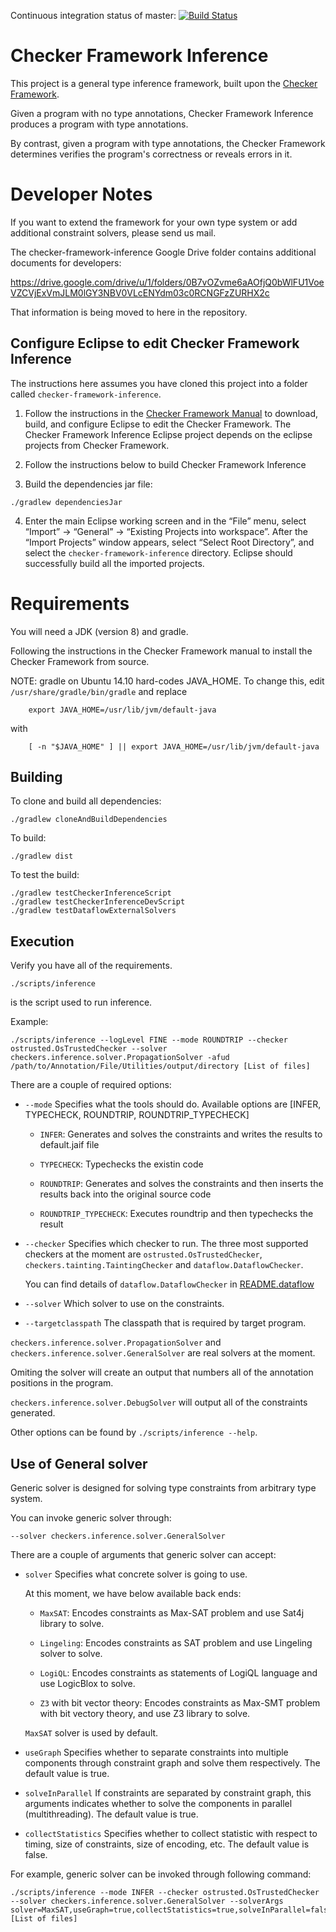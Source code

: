 Continuous integration status of master:
[![Build Status](https://travis-ci.org/opprop/checker-framework-inference.png?branch=master)](https://travis-ci.org/opprop/checker-framework-inference)

Checker Framework Inference
===========================

This project is a general type inference framework,
built upon the [Checker Framework](https://checkerframework.org/).

Given a program with no type annotations, Checker Framework Inference produces a program with type annotations.

By contrast, given a program with type annotations, the Checker Framework determines verifies the program's correctness or reveals errors in it.


Developer Notes
===============

If you want to extend the framework for your own type system or add
additional constraint solvers, please send us mail.

The checker-framework-inference Google Drive folder contains
additional documents for developers:

https://drive.google.com/drive/u/1/folders/0B7vOZvme6aAOfjQ0bWlFU1VoeVZCVjExVmJLM0lGY3NBV0VLcENYdm03c0RCNGFzZURHX2c

That information is being moved to here in the repository.


Configure Eclipse to edit Checker Framework Inference
------------

The instructions here assumes you have cloned this project into a folder called `checker-framework-inference`.

1) Follow the instructions in the [Checker Framework Manual](https://checkerframework.org/manual/#building-eclipse)
to download, build, and configure Eclipse to edit the Checker Framework. The Checker Framework Inference Eclipse
project depends on the eclipse projects from Checker Framework.

2) Follow the instructions below to build Checker Framework Inference

3) Build the dependencies jar file:

````
./gradlew dependenciesJar
````

4) Enter the main Eclipse working screen and in the “File” menu, select “Import” -> “General” -> “Existing Projects into workspace”.
After the “Import Projects” window appears, select “Select Root Directory”, and select the `checker-framework-inference` directory.
Eclipse should successfully build all the imported projects.

Requirements
===============

You will need a JDK (version 8) and gradle.

Following the instructions in the Checker Framework manual to install the Checker Framework from source.

NOTE: gradle on Ubuntu 14.10 hard-codes JAVA_HOME. To change this, edit
    `/usr/share/gradle/bin/gradle`
and replace

````
    export JAVA_HOME=/usr/lib/jvm/default-java
````

with

````
    [ -n "$JAVA_HOME" ] || export JAVA_HOME=/usr/lib/jvm/default-java
````


Building
--------

To clone and build all dependencies:

````
./gradlew cloneAndBuildDependencies
````

To build:

````
./gradlew dist
````

To test the build:
````
./gradlew testCheckerInferenceScript
./gradlew testCheckerInferenceDevScript
./gradlew testDataflowExternalSolvers
````


Execution
---------

Verify you have all of the requirements.

````
./scripts/inference
````

is the script used to run inference.

Example:

````
./scripts/inference --logLevel FINE --mode ROUNDTRIP --checker ostrusted.OsTrustedChecker --solver checkers.inference.solver.PropagationSolver -afud /path/to/Annotation/File/Utilities/output/directory [List of files]
````

There are a couple of required options:

* `--mode`
Specifies what the tools should do.
Available options are [INFER, TYPECHECK, ROUNDTRIP, ROUNDTRIP_TYPECHECK]

  * `INFER`:
    Generates and solves the constraints and writes the results to default.jaif file

  * `TYPECHECK`:
    Typechecks the existin code

  * `ROUNDTRIP`:
    Generates and solves the constraints and then inserts the results
    back into the original source code

  * `ROUNDTRIP_TYPECHECK`:
    Executes roundtrip and then typechecks the result

* `--checker`
Specifies which checker to run.
The three most supported checkers at the moment are
`ostrusted.OsTrustedChecker`,
`checkers.tainting.TaintingChecker` and
`dataflow.DataflowChecker`.

  You can find details of `dataflow.DataflowChecker` in [README.dataflow](src/dataflow/README.md)

* `--solver`
Which solver to use on the constraints.

* `--targetclasspath`
The classpath that is required by target program.

`checkers.inference.solver.PropagationSolver` and `checkers.inference.solver.GeneralSolver` are real solvers
at the moment.

Omiting the solver will create an output that numbers all of the
annotation positions in the program.

`checkers.inference.solver.DebugSolver` will output all of the
constraints generated.


Other options can be found by `./scripts/inference --help`.

## Use of General solver

Generic solver is designed for solving type constraints from arbitrary type system.

You can invoke generic solver through:

````
--solver checkers.inference.solver.GeneralSolver
````

There are a couple of arguments that generic solver can accept:

* `solver`
Specifies what concrete solver is going to use.

  At this moment, we have below available back ends:

  * `MaxSAT`: Encodes constraints as Max-SAT problem and use Sat4j library to solve.

  * `Lingeling`: Encodes constraints as SAT problem and use Lingeling solver to solve.

  * `LogiQL`: Encodes constraints as statements of LogiQL language and use LogicBlox to solve.

  * `Z3` with bit vector theory: Encodes constraints as Max-SMT problem with bit vectory theory, and use Z3 library to solve.


  `MaxSAT` solver is used by default.

* `useGraph`
Specifies whether to separate constraints into multiple components through constraint graph and solve them respectively. The default value is true.

* `solveInParallel`
If constraints are separated by constraint graph, this arguments indicates whether to solve the components in parallel (multithreading). The default value is true.

* `collectStatistics`
Specifies whether to collect statistic with respect to timing, size of constraints, size of encoding, etc. The default value is false.

For example, generic solver can be invoked through following command:

````
./scripts/inference --mode INFER --checker ostrusted.OsTrustedChecker --solver checkers.inference.solver.GeneralSolver --solverArgs solver=MaxSAT,useGraph=true,collectStatistics=true,solveInParallel=false [List of files]
````

